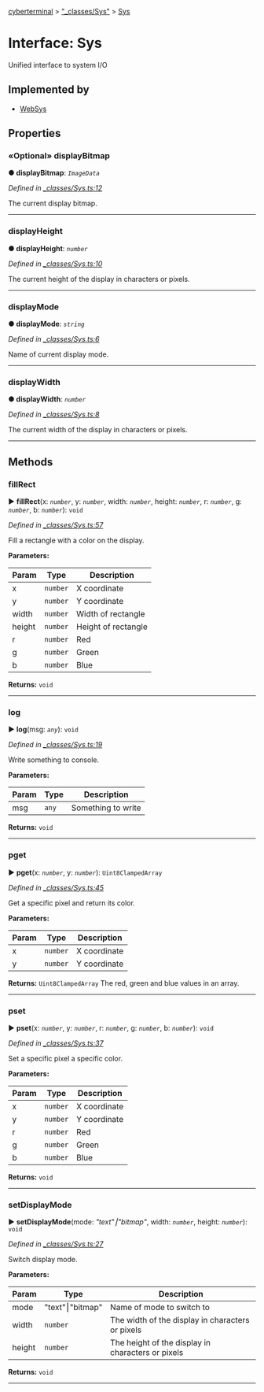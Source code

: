 [cyberterminal](../README.md) > ["_classes/Sys"](../modules/__classes_sys_.md) > [Sys](../interfaces/__classes_sys_.sys.md)



# Interface: Sys


Unified interface to system I/O

## Implemented by

* [WebSys](../classes/_web_sys_.websys.md)


## Properties
<a id="displaybitmap"></a>

### «Optional» displayBitmap

**●  displayBitmap**:  *`ImageData`* 

*Defined in [_classes/Sys.ts:12](https://github.com/FantasyInternet/cyberterminal/blob/HEAD/src/script/_classes/Sys.ts#L12)*



The current display bitmap.




___

<a id="displayheight"></a>

###  displayHeight

**●  displayHeight**:  *`number`* 

*Defined in [_classes/Sys.ts:10](https://github.com/FantasyInternet/cyberterminal/blob/HEAD/src/script/_classes/Sys.ts#L10)*



The current height of the display in characters or pixels.




___

<a id="displaymode"></a>

###  displayMode

**●  displayMode**:  *`string`* 

*Defined in [_classes/Sys.ts:6](https://github.com/FantasyInternet/cyberterminal/blob/HEAD/src/script/_classes/Sys.ts#L6)*



Name of current display mode.




___

<a id="displaywidth"></a>

###  displayWidth

**●  displayWidth**:  *`number`* 

*Defined in [_classes/Sys.ts:8](https://github.com/FantasyInternet/cyberterminal/blob/HEAD/src/script/_classes/Sys.ts#L8)*



The current width of the display in characters or pixels.




___


## Methods
<a id="fillrect"></a>

###  fillRect

► **fillRect**(x: *`number`*, y: *`number`*, width: *`number`*, height: *`number`*, r: *`number`*, g: *`number`*, b: *`number`*): `void`



*Defined in [_classes/Sys.ts:57](https://github.com/FantasyInternet/cyberterminal/blob/HEAD/src/script/_classes/Sys.ts#L57)*



Fill a rectangle with a color on the display.


**Parameters:**

| Param | Type | Description |
| ------ | ------ | ------ |
| x | `number`   |  X coordinate |
| y | `number`   |  Y coordinate |
| width | `number`   |  Width of rectangle |
| height | `number`   |  Height of rectangle |
| r | `number`   |  Red |
| g | `number`   |  Green |
| b | `number`   |  Blue |





**Returns:** `void`





___

<a id="log"></a>

###  log

► **log**(msg: *`any`*): `void`



*Defined in [_classes/Sys.ts:19](https://github.com/FantasyInternet/cyberterminal/blob/HEAD/src/script/_classes/Sys.ts#L19)*



Write something to console.


**Parameters:**

| Param | Type | Description |
| ------ | ------ | ------ |
| msg | `any`   |  Something to write |





**Returns:** `void`





___

<a id="pget"></a>

###  pget

► **pget**(x: *`number`*, y: *`number`*): `Uint8ClampedArray`



*Defined in [_classes/Sys.ts:45](https://github.com/FantasyInternet/cyberterminal/blob/HEAD/src/script/_classes/Sys.ts#L45)*



Get a specific pixel and return its color.


**Parameters:**

| Param | Type | Description |
| ------ | ------ | ------ |
| x | `number`   |  X coordinate |
| y | `number`   |  Y coordinate |





**Returns:** `Uint8ClampedArray`
The red, green and blue values in an array.






___

<a id="pset"></a>

###  pset

► **pset**(x: *`number`*, y: *`number`*, r: *`number`*, g: *`number`*, b: *`number`*): `void`



*Defined in [_classes/Sys.ts:37](https://github.com/FantasyInternet/cyberterminal/blob/HEAD/src/script/_classes/Sys.ts#L37)*



Set a specific pixel a specific color.


**Parameters:**

| Param | Type | Description |
| ------ | ------ | ------ |
| x | `number`   |  X coordinate |
| y | `number`   |  Y coordinate |
| r | `number`   |  Red |
| g | `number`   |  Green |
| b | `number`   |  Blue |





**Returns:** `void`





___

<a id="setdisplaymode"></a>

###  setDisplayMode

► **setDisplayMode**(mode: *"text"⎮"bitmap"*, width: *`number`*, height: *`number`*): `void`



*Defined in [_classes/Sys.ts:27](https://github.com/FantasyInternet/cyberterminal/blob/HEAD/src/script/_classes/Sys.ts#L27)*



Switch display mode.


**Parameters:**

| Param | Type | Description |
| ------ | ------ | ------ |
| mode | "text"⎮"bitmap"   |  Name of mode to switch to |
| width | `number`   |  The width of the display in characters or pixels |
| height | `number`   |  The height of the display in characters or pixels |





**Returns:** `void`





___


